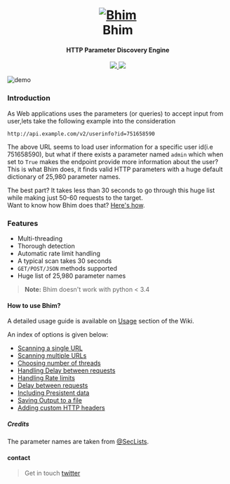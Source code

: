 <h1 align="center">
  <br>
  <a href="https://github.com/harsh-kk/Bhim"><img src="https://i.ibb.co/2j8C1M2/gada.png" alt="Bhim"></a>
  <br>
  Bhim
  <br>
</h1>

<h4 align="center">HTTP Parameter Discovery Engine</h4>

<p align="center">
  <a href="https://github.com/harsh-kk/Bhim/releases">
    <img src="https://img.shields.io/badge/release-1.1-yellowgreen">
  </a>
  <a href="https://twitter.com/xploitprotocol">
      <img src="https://img.shields.io/twitter/follow/xploitprotocol?style=social">
  </a>
</p>

![demo](https://i.ibb.co/g9hm3c3/Screenshot-from-2020-04-24-18-05-13.png)

### Introduction
As Web applications uses the parameters (or queries) to accept input from user,lets take the following example into the  consideration

`http://api.example.com/v2/userinfo?id=751658590`

The above URL seems to load user information for a specific user id(i.e 751658590), but what if there exists a parameter named `admin` which when set to `True` makes the endpoint provide more information about the user?
This is what Bhim does, it finds valid HTTP parameters with a huge default dictionary of 25,980 parameter names.

The best part? It takes less than 30 seconds to go through this huge list while making just 50-60 requests to the target.\
Want to know how Bhim does that? [Here's how](https://github.com/harsh-kk/Bhim/wiki/How-does-Bhim-works%3F).

### Features
- Multi-threading
- Thorough detection
- Automatic rate limit handling
- A typical scan takes 30 seconds
- `GET/POST/JSON` methods supported
- Huge list of 25,980 parameter names

> **Note:** Bhim doesn't work with python < 3.4

#### How to use Bhim?

A detailed usage guide is available on [Usage](https://github.com/harsh-kk/Bhim/wiki/How-to-use-Bhim) section of the Wiki.

An index of options is given below:

- [Scanning a single URL](https://github.com/harsh-kk/Bhim/wiki/How-to-use-Bhim#scanning-a-single-url)
- [Scanning multiple URLs](https://github.com/harsh-kk/Bhim/wiki/How-to-use-Bhim#scanning-multiple-urls)
- [Choosing number of threads](https://github.com/harsh-kk/Bhim/wiki/How-to-use-Bhim#multi-threading)
- [Handling Delay between requests](https://github.com/harsh-kk/Bhim/wiki/How-to-use-Bhim#delay-between-requests)
- [Handling Rate limits](https://github.com/harsh-kk/Bhim/wiki/How-to-use-Bhim#handling-rate-limits)
- [Delay between requests](https://github.com/harsh-kk/Bhim/wiki/How-to-use-Bhim#delay-between-requests)
- [Including Presistent data](https://github.com/harsh-kk/Bhim/wiki/How-to-use-Bhim#including-persistent-data)
- [Saving Output to a file](https://github.com/harsh-kk/Bhim/wiki/How-to-use-Bhim#saving-output-to-a-file)
- [Adding custom HTTP headers](https://github.com/harsh-kk/Bhim/wiki/How-to-use-Bhim#adding-http-headers)

##### Credits
The parameter names are taken from [@SecLists](https://github.com/danielmiessler/SecLists).

#### contact
> Get in touch [twitter](https://twitter.com/xploitprotocol)
